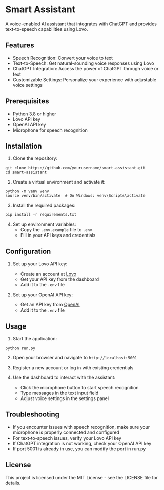 # Smart Assistant

A voice-enabled AI assistant that integrates with ChatGPT and provides text-to-speech capabilities using Lovo.

## Features

- Speech Recognition: Convert your voice to text
- Text-to-Speech: Get natural-sounding voice responses using Lovo
- ChatGPT Integration: Access the power of ChatGPT through voice or text
- Customizable Settings: Personalize your experience with adjustable voice settings

## Prerequisites

- Python 3.8 or higher
- Lovo API key
- OpenAI API key
- Microphone for speech recognition

## Installation

1. Clone the repository:
```
git clone https://github.com/yourusername/smart-assistant.git
cd smart-assistant
```

2. Create a virtual environment and activate it:
```
python -m venv venv
source venv/bin/activate  # On Windows: venv\Scripts\activate
```

3. Install the required packages:
```
pip install -r requirements.txt
```

4. Set up environment variables:
   - Copy the `.env.example` file to `.env`
   - Fill in your API keys and credentials

## Configuration

1. Set up your Lovo API key:
   - Create an account at [Lovo](https://lovo.ai/)
   - Get your API key from the dashboard
   - Add it to the `.env` file

2. Set up your OpenAI API key:
   - Get an API key from [OpenAI](https://platform.openai.com/)
   - Add it to the `.env` file

## Usage

1. Start the application:
```
python run.py
```

2. Open your browser and navigate to `http://localhost:5001`

3. Register a new account or log in with existing credentials

4. Use the dashboard to interact with the assistant:
   - Click the microphone button to start speech recognition
   - Type messages in the text input field
   - Adjust voice settings in the settings panel

## Troubleshooting

- If you encounter issues with speech recognition, make sure your microphone is properly connected and configured
- For text-to-speech issues, verify your Lovo API key
- If ChatGPT integration is not working, check your OpenAI API key
- If port 5001 is already in use, you can modify the port in run.py

## License

This project is licensed under the MIT License - see the LICENSE file for details. 
